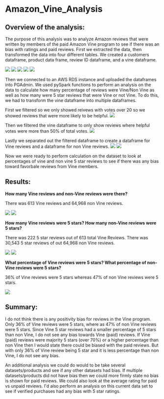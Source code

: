 # Amazon_Vine_Analysis

## Overview of the analysis: 

The purpose of this analysis was to analyze Amazon reviews that were written by members of the paid Amazon Vine program to see if there was an bias with ratings and paid reviews. First we extracted the data, then transformed the data into four different tables. We created a customers dataframe, product data frame, review ID dataframe, and a vine dataframe. 

![](create_dataframe.PNG)
![](customer_dataframe.PNG)
![](products_dataframe.PNG)
![](review_dataframe.PNG)
![](vine_dataframe.PNG)

Then we connected to an AWS RDS instance and uploaded the dataframes into PGAdmin. We used pySpark functions to perform an analysis on the data to calculate how many percentage of reviews were Vine/Non Vine as well as how many were 5 star reviews that were Vine or not Vine. To do this, we had to transform the vine dataframe into multiple dataframes. 

First we filtered so we only showed reivews with votes over 20 so we showed reviews that were more likely to be helpful. 
![](vine_votes.PNG)

Then we filtered the vine dataframe to only show reviews where helpful votes were more than 50% of total votes. 
![](votes_filtered.PNG)

Lastly we separated out the filtered dataframe to create a dataframe for Vine reviews and a dataframe for non Vine reviews.
![](vine_yes.PNG)
![](vine_no.PNG)

Now we were ready to perform calculation on the dataset to look at percentages of vine and non vine 5 star reviews to see if there was any bias toward favorbale reviews from Vine members.


## Results: 

**How many Vine reviews and non-Vine reviews were there?**

There was 613 Vine reviews and 64,968 non Vine reviews.

![](vine_total_reviews.PNG)
![](non_vine_reviews.PNG)


**How many Vine reviews were 5 stars? How many non-Vine reviews were 5 stars?**

There was 222 5 star reviews out of 613 total Vine Reviews. There was 30,543 5 star reviews of out 64,968 non Vine reviews.

![](vine_fivestar_reviews.PNG)
![](non_vine_5star_reviews.PNG)


**What percentage of Vine reviews were 5 stars? What percentage of non-Vine reviews were 5 stars?**

36% of Vine reviews were 5 stars whereas 47% of non Vine reviews were 5 stars.

![](percent_reviews.PNG)



## Summary: 

I do not think there is any positivity bias for reviews in the Vine program.  Only 36% of Vine reviews were 5 stars, where as 47% of non Vine reviews were 5 stars. Since Vine 5 star reviews had a smaller percentage of 5 stars than non Vine, I do not see any bias towards Vine (paid) reviews. If Vine (paid) reviews were majority 5 stars (over 70%) or a higher percentage than non Vine then I would state there could be biased with the paid reviews. But with only 36% of Vine review being 5 star and it is less percentage than non Vine, I do not see any bias.  

An additional analysis we could do would to be take several datasets/products and see if any other datasets had bias. If multiple datasets/products did not have bias then we could more firmly state no bias is shown for paid reviews. We could also look at the average rating for paid vs unpaid reviews.  I'd also perform an analysis on this current data set to see if verified purchases had any bias with 5 star ratings. 
